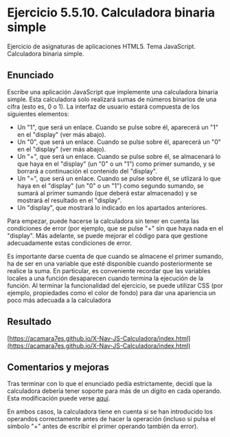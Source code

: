 # Ejercicio 5.5.10. Calculadora binaria simple
Ejercicio de asignaturas de aplicaciones HTML5. Tema JavaScript. Calculadora binaria simple.

## Enunciado
Escribe una aplicación JavaScript que implemente una calculadora binaria simple. Esta calculadora solo realizará sumas de números binarios de una cifra (esto es, 0 o 1). La interfaz de usuario estará compuesta de los siguientes elementos:
- Un "1", que será un enlace. Cuando se pulse sobre él, aparecerá un "1" en el "display" (ver más abajo).
- Un "0", que será un enlace. Cuando se pulse sobre él, aparecerá un "0" en el "display" (ver más abajo).
- Un "+", que será un enlace. Cuando se pulse sobre él, se almacenará lo que haya en el "display" (un "0" o un "1") como primer sumando, y se borrará a continuación el contenido del "display".
- Un  "=",  que  será  un  enlace.  Cuando  se  pulse  sobre él,  se  utlizará  lo  que haya en el "display" (un "0" o un "1") como segundo sumando, se sumará al primer sumando (que deberá estar almacenado) y se mostrará el resultado en el "display".
- Un "display", que mostrará lo indicado en los apartados anteriores.

Para empezar, puede hacerse la calculadora sin tener en cuenta las condiciones  de  error (por ejemplo, que se pulse "+" sin que haya nada en el "display". Más adelante, se puede mejorar el código para que gestione adecuadamente estas condiciones de error.

Es  importante  darse  cuenta  de  que  cuando  se  almacene  el  primer  sumando, ha de ser en una variable que esté disponible cuando posteriormente se realice la suma. En particular, es conveniente recordar que las variables locales a una función desaparecen cuando termina la ejecución de la función. Al terminar la funcionalidad del ejercicio, se puede utilizar CSS (por ejemplo, propiedades como el color de fondo) para dar una apariencia un poco más adecuada a la calculadora

## Resultado
[https://acamara7es.github.io/X-Nav-JS-Calculadora/index.html](https://acamara7es.github.io/X-Nav-JS-Calculadora/index.html)

## Comentarios y mejoras
 Tras terminar con lo que el enunciado pedía estrictamente, decidí que la calculadora debería tener soporte para más de un dígito en cada operando. Esta modificación puede verse [aquí](https://acamara7es.github.io/X-Nav-JS-Calculadora/index2.html).

 En ambos casos, la calculadora tiene en cuenta si se han introducido los operandos correctamente antes de hacer la operación (incluso si pulsa el símbolo "+" antes de escribir el primer operando también da error).
